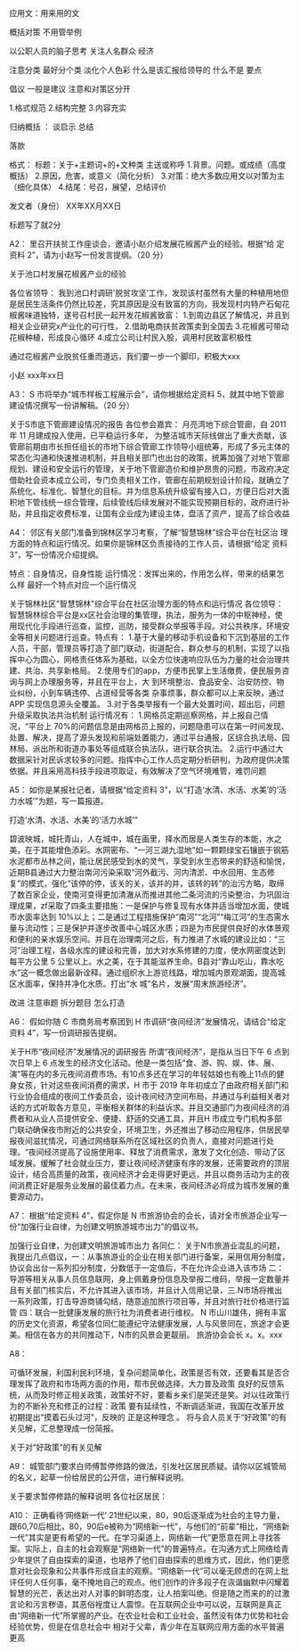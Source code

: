 应用文：用来用的文

概括对策 不用管举例

以公职人员的脑子思考 关注人名群众 经济

注意分类  最好分个类
淡化个人色彩
什么是该汇报给领导的 什么不是
要点

倡议 一般是建议 注意和对策区分开

1.格式规范
2.结构完整
3.内容充实

归纳概括 ：
谈启示
总结

落款

格式：
标题：关于+主题词+的+文种类
主送或称呼
1.背景。问题。或成绩（高度概括）
2.原因，危害，或意义（简化分析）
3.对策：绝大多数应用文以对策为主（细化具体）
4.结尾：号召，展望，总结评价

发文者（身份）
XX年XX月XX日

标题写了就2分




A2：
里召开扶贫工作座谈会，邀请小赵介绍发展花椒酱产业的经验。根据“给
定资料 2”，请为小赵写一份发言提纲。（20 分）

关于池口村发展花椒酱产业的经验

各位省领导：
  我到池口村调研'脱贫攻坚'工作，发现该村虽然有大量的种植用地但是居民生活条件仍然比较差，究其原因是没有致富的方向，我发现村内特产石甸花椒酱味道独特，遂号召村民一起开发花椒酱致富：
  1.到周边县区了解情况，并且到相关企业研究x产业化的可行性，
  2.借助电商扶贫政策卖到全国去
  3.花椒酱可带动花椒种植，形成良心循环
  4.成立公司让村民入股，调用村民致富积极性

  通过花椒酱产业脱贫任重而道远，我们要一步一个脚印，积极大xxx

  
小赵
xxx年xx日


A3：
S 市将举办“城市样板工程展示会”，请你根据给定资料 5，就其中地下管廊
建设情况撰写一份讲解稿。（20 分）

关于S市底下管廊建设情况的报告
各位参会嘉宾：
  月亮湾地下综合管廊，自 2011 年 11 月建成投入使用，已平稳运行多年，
为整洁城市天际线做出了重大贡献，该管廊前期由市长担任组长的市地下综合管廊工作领导小组统筹，形成了多元主体的常态化沟通和快速推进机制，并且相关部门也出台的政策，统筹加强了对地下管廊规划、建设和安全运行的管理，关于地下管廊造价和维护昂贵的问题，市政府决定借助社会资本成立公司，专门负责相关工作，管廊在前期规划设计阶段，就确立了系统化、标准化、智慧化的目标。并为信息系统升级留有接入口，方便日后对大面积地下管线统一综合管理，后续管线后续发展对不能实现预期目标的，政府进行补贴，并且指定收费标准，让国有企业成为建设主体，盘活了资产，提高了综合收益


A4：
邻区有关部门准备到锦林区学习考察，了解“智慧锦林”综合平台在社区治
理方面的特点和运行情况。如果你是锦林区负责接待的工作人员，请根据“给定
资料 3”，写一份情况介绍提纲。


特点：自身情况，自身性能
运行情况：发挥出来的，作用怎么样，带来的结果怎么样
最好一个特点对应一个运行情况

关于锦林社区"智慧锦林"综合平台在社区治理方面的特点和运行情况
各位领导：
  智慧锦林综合平台是xx区社会治理的集管理，执法，服务为一体的中枢神经，使用现代化手段进行巡查，监控，巡防，接受群众举报等手段。对公共秩序，环境安全等相关问题进行巡查。特点有：
  1.基于大量的移动手机设备和下沉到基层的工作人员，干部，管理员等打造了部门联动，街道配合，群众参与的机制，实现了以指挥中心为圆心，网格责任体系为基础，以全方位快速响应队伍为力量的社会治理共建、共治、共享新格局。
  2.使用专们的app，方便市民掌上生活缴费，便民服务咨询与网上办理服务等，并且在平台上，大
到环境整治、食品安全、治安防控、物业纠纷，小到车辆违停、占道经营等各类
杂事烦事，群众都可以上来反映，通过 APP 实现信息源头全覆盖。
  3.对于各类举报有一个最大处置时间，超出后，问题升级采取执法共治机制
运行情况有：
  1.网格员定期巡察网格，并上报自己情况，“平台上 70%的问题信息是由网格员上报的，问题隐患可以在第一时间发现、处置、解决，提高了源头发现和前端处置能力，通过平台通报，区综合执法局、园林局、派出所和街道办事处等组成联合执法队，进行联合执法。
  2.运行中通过大数据采针对民诉求较多的问题。指挥中心工作人员定期分析研判，为政府提供决策依据。并且采用高科技手段进项取证，有效解决了空气环境难管，难罚问题

  A5：
  如你是某报社记者，请根据“给定资料 3”，以“打造‘水清、水活、水美’的‘活力水城’”为题，写一篇报道。

  打造‘水清、水活、水美’的‘活力水城’”
  
  碧波映城，城托青山，人在城中，城在画里，择水而居是人类生存的本能，水之美，在于其能增色添彩。水网密布、“一河三湖九湿地”如一颗颗绿宝石镶嵌于钢筋水泥都市丛林之间，能让居民感受到水的灵气，享受到水生态带来的舒适和愉悦，近期B县通过大力整治南河污染采取“河外截污、河内清淤、中水回用、生态修复”的模式，强化“该停的停，该关的关，该并的并，该转的转”的治污方略，取缔了数百家企业，使南河变得更加清澈从而推进其他二条河流的污染整治，为巩固治理成果，zf采取了四条主要措施：一是保护与修复现有水体并适当增加水面，使城市水面率达到 10%以上；二是通过工程措施保护“南河”“北河”“梅江河”的生态需水量与流动性；三是保护并逐步改善中心城区水质；四是为市民提供良好的水体景观和便利的亲水娱乐空间。并且在治理南河之后，有力推进了水城的建设比如：“三河”治理工程，各级水库的建设和完善，加大对水系修建的力度，使水网密度达到每平方公里 5 公里以上。水之美，在于其能滋养生命。B县对“靠山吃山，靠水吃水”这一概念做出最新诠释。通过组织水上游览线路，增加城内景观湖面，提高城区水面率，保持并净化水质。打出“水
城”名片，发展“周末旅游经济”。

改进 注意审题 拆分题目 怎么打造


A6：
假如你随 C 市商务局考察团到 H 市调研“夜间经济”发展情况，请结合“给定资料 4”，写一份调研报告提纲。

关于H市“夜间经济”发展情况的调研报告
所谓“夜间经济”，是指从当日下午 6 点到次日早上 6 点发生的经济文化活动。他是一类包括“食、游、购、娱、体、展、演”等在内的多元夜间消费市场。有10点多还在学习的年轻姑娘也有晚上11点的健身女孩，针对这些夜间消费的需求，H 市于 2019 年年初成立了由政府相关部门和行业协会组成的夜间工作委员会，设计夜间经济空间布局，并通过与利益相关者对话的方式听取各方意见，平衡相关群体的利益诉求。并且交通部门为夜间经济的消费者和从业人员提供安全、便捷、舒适的交通工具，并且H 市成立专门机构多部门联动确保夜市附近的公共安全，环境卫生，外还推出了移动应用程序，供居民举报夜间滋扰情况，可通过网络联系所在区域社区的负责人，直接对问题进行处理。“夜间经济提高了设施使用率、释放了消费需求，激发了文化创造、带动了区域发展。缓解了社会就业压力，要让夜间经济健康有序的发展，还需要政府的顶层设计，结合高质量的政策，夜间经济才会走得更好更远，并且以商务活动为主的夜间消费正好是服务业发展的最佳着力点。在未来，夜间经济必将成为城市发展的重要源动力。

A7：
根据“给定资料 4”，假定你是 N 市旅游协会的会长，请对全市旅游企业写一
份“加强行业自律，为创建文明旅游城市出力”的倡议书。

加强行业自律，为创建文明旅游城市出力
各同仁：
关于N市旅游业混乱的问题，我提出几点倡议，一：从事旅游业的企业在相关部门进行备案，采用信用分制度，协议会出台一系列扣分制度，分数低于一定值后，不在允许企业进入该市场 二：导游等相关从事人员信息联网，身上佩戴身份信息及举报二维码，举报一定数量并且有关部门核实后，不允许其进入该市场，并且计入信用记录，三.N市场将推出一系列政策，打击导游商铺勾结，随意追加旅行项目等，并且对旅行社价格进行监管
四：联合一批健康发展的旅行社为消费者进行维权。
N 市山川雄伟，拥有丰富的历史文化资源，希望各位同仁能遵纪守法健康发展，人与风景同在，旅途才会更美。相信在各方的共同推动下，N市的风景会更靓丽。
旅游协会会长
x。x。xxx

A8：

可循环发展，利国利民利环境，复杂问题简单化，政策是否有效，还要看其是否合理发挥了政府和市场两方面的作用，帮市民做选择，大力普及政策
良好的反馈系统，从而及时修正相关政策，政策好不好，要看乡亲们是哭还是笑。对以往政策行为的不断补充和修正的过程：政策
要有延续性，不断调适渐进，我国在改革开放初期提出“摸着石头过河”，反映的
正是这种理念 。
将与会人员关于“好政策”的有关见解，汇总整理成一份简报。

关于对“好政策”的有关见解

A9：
城管部门要求白师傅暂停修路的做法，引发社区居民质疑。请你以区城管局的名义，起草一份给居民的公开信，进行解释说明。

关于要求暂停修路的解释说明
各位社区居民：



A10：
正确看待‘网络新一代’
21世纪以来，80，90后逐渐成为社会的主导力量，跟60,70后相比，80，90后e被称为“网络新一代”，与他们的“前辈”相比，“网络新一代”其实是更有希望的一代。在学习渠道上，网络新一代”更愿意在网上寻找答案。实际上，自主的社会观察是“网络新一代”的普遍特点。在沟通方式上网络给青少年提供了自由探索的渠道，也培养了他们自由探索的思维方式，因此，他们更愿意对社会现象和公共事件形成自主的观察。“网络新一代”可以毫无顾虑的在网上批评任何人任何事，毫不掩地自己的观点。他们创作的许多段子在诙谐幽默中闪耀着智慧的光芒，表达出对人对事的鲜明态度，让人拍案叫绝。但是随之而来的的过激言论和污言秽语，其恶俗裎度让人震惊。在互联网企业中可以说，互联网是真正由“网络新一代”所掌握的产业。在农业社会和工业社会，虽然没有体力优势和社会经验优势，但是在信息社会中
相对于父辈，青少年在互联网应用方面的水平普遍更高




